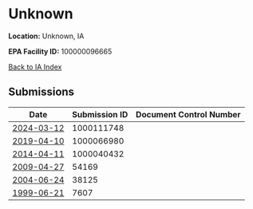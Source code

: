 # Unknown

**Location:** Unknown, IA

**EPA Facility ID:** 100000096665

[Back to IA Index](../../index.md)

## Submissions

| Date | Submission ID | Document Control Number |
|------|--------------|-------------------------|
| [2024-03-12](submissions/1000111748.md) | 1000111748 |  |
| [2019-04-10](submissions/1000066980.md) | 1000066980 |  |
| [2014-04-11](submissions/1000040432.md) | 1000040432 |  |
| [2009-04-27](submissions/54169.md) | 54169 |  |
| [2004-06-24](submissions/38125.md) | 38125 |  |
| [1999-06-21](submissions/7607.md) | 7607 |  |
